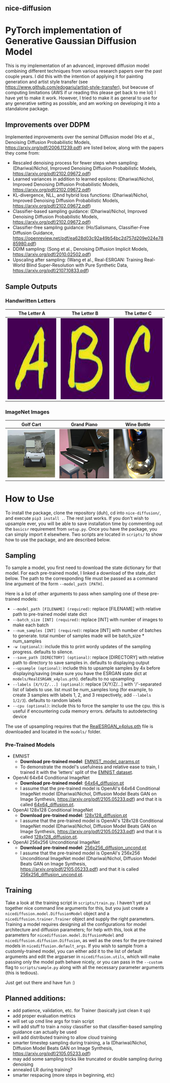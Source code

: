 ## nice-diffusion
# PyTorch implementation of Generative Gaussian Diffusion Model
This is my implementation of an advanced, improved diffusion model combining different techniques from various research papers over the past couple years. I did this with the intention of applying it for painting generation and artist style transfer (see https://www.github.com/edogariu/artist-style-transfer), but beacuse of computing limitations (AWS if ur reading this please get back to me lol) I have yet to make it work. However, I tried to make it as general to use for any generative setting as possible, and am working on developing it into a standalone package.

## Improvements over DDPM
Implemented improvements over the seminal Diffusion model (Ho et al., Denoising Diffusion Probabilistic Models, https://arxiv.org/pdf/2006.11239.pdf) are listed below, along with the papers they come from:
  - Rescaled denoising process for fewer steps when sampling: (Dhariwal/Nichol, Improved Denoising Diffusion Probabilistic Models, https://arxiv.org/pdf/2102.09672.pdf)
  - Learned variances in addition to learned epsilons: (Dhariwal/Nichol, Improved Denoising Diffusion Probabilistic Models, https://arxiv.org/pdf/2102.09672.pdf)
  - KL-divergence, NLL, and hybrid loss functions: (Dhariwal/Nichol, Improved Denoising Diffusion Probabilistic Models, https://arxiv.org/pdf/2102.09672.pdf)
  - Classifier-based sampling guidance: (Dhariwal/Nichol, Improved Denoising Diffusion Probabilistic Models, https://arxiv.org/pdf/2102.09672.pdf)
  - Classifier-free sampling guidance: (Ho/Salismans, Classifier-Free Diffusion Guidance, https://openreview.net/pdf/ea628d03c92a49b54bc2d757d209e024e7885980.pdf)
  - DDIM sampling: (Song et al., Denoising Diffusion Implicit Models, https://arxiv.org/pdf/2010.02502.pdf)
  - Upscaling after sampling: (Wang et al., Real-ESRGAN: Training Real-World Blind Super-Resolution with Pure Synthetic Data, https://arxiv.org/pdf/2107.10833.pdf)

## Sample Outputs 
### Handwritten Letters 
The Letter A             |  The Letter B          | The Letter C
:-------------------------:|:-------------------------:|:-------------------------:
<img src="resources/a.jpg" height="256" width="256">  |  <img src="resources/b.jpg" height="256" width="256"> | <img src="resources/c.jpg" height="256" width="256">

### ImageNet Images
Golf Cart             |  Grand Piano          | Wine Bottle
:-------------------------:|:-------------------------:|:-------------------------:
<img src="resources/golf cart.jpg">  |  <img src="resources/piano.jpg"> | <img src="resources/wine.jpg">

# How to Use
To install the package, clone the repository (duh), cd into `nice-diffusion/`, and execute `pip3 install .`. The rest just works. If you don't wish to upsample ever, you will be able to save installation time by commenting out the `basicsr` requirement from `setup.py`. Once you have the package, you can simply import it elsewhere. Two scripts are located in `scripts/` to show how to use the package, and are described below.

## Sampling
To sample a model, you first need to download the state dictionary for that model. For each pre-trained model, I linked a download of the state_dict below. The path to the corresponding file must be passed as a command line argument of the form `--model_path [PATH]`.

Here is a list of other arguments to pass when sampling one of these pre-trained models:
   - `--model_path [FILENAME] (required)`: replace [FILENAME] with relative path to pre-trained model state dict
  - `--batch_size [INT] (required)`: replace [INT] with number of images to make each batch
  - `--num_samples [INT] (required)`: replace [INT] with number of batches to generate. total number of samples made will be batch_size * num_samples
  - `-w (optional)`: include this to print wordy updates of the sampling progress. defaults to silence.
  - `--save_path [DIRECTORY] (optional)`: replace [DIRECTORY] with relative path to directory to save samples in. defaults to displaying output
  - `--upsample (optional)`: include this to upsample samples by 4x before displaying/saving (make sure you have the ESRGAN state dict at `models/RealESRGAN_x4plus.pth`). defaults to no upsampling
  - `--labels [X/Y/Z/...] (optional)`: replace [X/Y/Z/...] with '/'-separated list of labels to use. list must be num_samples long (for example, to create 3 samples with labels 1, 2, and 3 respectively, add `--labels 1/2/3`). defaults to random labels
  - `--cpu (optional)`: include this to force the sampler to use the cpu. this is useful if encountering cuda memory errors. defaults to autodetecting device

The use of upsampling requires that the [RealESRGAN_x4plus.pth](https://download1641.mediafire.com/gpmb5azvul0g/6o6hazgj2h7tlsb/RealESRGAN_x4plus.pth) file is downloaded and located in the `models/` folder.

### Pre-Trained Models
  - EMNIST
    - **Download pre-trained model**: [EMNIST_model_params.pt](https://download1594.mediafire.com/q3isbeoo7s7g/se37uu47y07us19/EMNIST_model_params.pt "Download EMNIST Model")
    - To demonstrate the model's usefulness and relative ease to train, I trained it with the 'letters' split of the [EMNIST dataset](https://www.nist.gov/itl/products-and-services/emnist-dataset).
  - OpenAI 64x64 Conditional ImageNet
    - **Download pre-trained model**: [64x64_diffusion.pt](https://download1478.mediafire.com/5i0iy57fy7yg/7fbkanlblkjjbpk/64x64_diffusion.pt "Download Converted 64x64 ImageNet Model") 
    - I assume that the pre-trained model is OpenAI's 64x64 Conditional ImageNet model (Dhariwal/Nichol, Diffusion Model Beats GAN on Image Synthesis, https://arxiv.org/pdf/2105.05233.pdf) and that it is called [64x64_diffusion.pt](https://download1478.mediafire.com/5i0iy57fy7yg/7fbkanlblkjjbpk/64x64_diffusion.pt "Download Converted 64x64 ImageNet Model"). 
  - OpenAI 128x128 Conditional ImageNet
    - **Download pre-trained model**: [128x128_diffusion.pt](https://download1326.mediafire.com/rt93wwag56eg/zl6hqoaywpud94u/128x128_diffusion.pt "Download Converted 128x128 ImageNet Model")
    - I assume that the pre-trained model is OpenAI's 128x128 Conditional ImageNet model (Dhariwal/Nichol, Diffusion Model Beats GAN on Image Synthesis, https://arxiv.org/pdf/2105.05233.pdf) and that it is called [128x128_diffusion.pt](https://download1326.mediafire.com/rt93wwag56eg/zl6hqoaywpud94u/128x128_diffusion.pt "Download Converted 128x128 ImageNet Model"). 
  - OpenAI 256x256 Unconditional ImageNet
    - **Download pre-trained model**: [256x256_diffusion_uncond.pt](https://download1347.mediafire.com/5kimx3bn6hcg/8224m8buzgi4zvw/256x256_diffusion_uncond.pt "Download Converted 256x256 Unconditional ImageNet Model")
    - I assume that the pre-trained model is OpenAI's 256x256 Unconditional ImageNet model (Dhariwal/Nichol, Diffusion Model Beats GAN on Image Synthesis, https://arxiv.org/pdf/2105.05233.pdf) and that it is called [256x256_diffusion_uncond.pt](https://download1347.mediafire.com/5kimx3bn6hcg/8224m8buzgi4zvw/256x256_diffusion_uncond.pt "Download Converted 256x256 Unconditional ImageNet Model").

## Training
Take a look at the training script in `scripts/train.py`. I haven't yet put together nice command line arguments for this, but you just create a `nicediffusion.model.DiffusionModel` object and a `nicediffusion.trainer.Trainer` object and supply the right parameters. Training a model requires designing all the configurations for model architecture and diffusion parameters; for help with this, look at the parameters for `nicediffusion.model.DiffusionModel` and `nicediffusion.diffusion.Diffusion`, as well as the ones for the pre-trained models in `nicediffusion.default_args`. If you wish to sample from a customly-trained model, you can either add it to the list of default arguments and edit the argparser in `nicediffusion.utils`, which will make passing only the model path behave nicely, or you can pass in the `--custom` flag to `scripts/sample.py` along with all the necessary parameter arguments (this is tedious). 

Just get out there and have fun :)
  
## Planned additions:
  - add patience, validation, etc. for Trainer (basically just clean it up)
  - add proper evaluation metrics
  - will set up cmd line args for train script
  - will add stuff to train a noisy classifier so that classifier-based sampling guidance can actually be used
  - will add distributed training to allow cloud training
  - smarter timestep sampling during training, a la (Dhariwal/Nichol, Diffusion Model Beats GAN on Image Synthesis, https://arxiv.org/pdf/2105.05233.pdf)
  - may add some sampling tricks like truncated or double sampling during denoising
  - annealed LR during training?
  - smarter respacing (more steps in beginning, etc)
